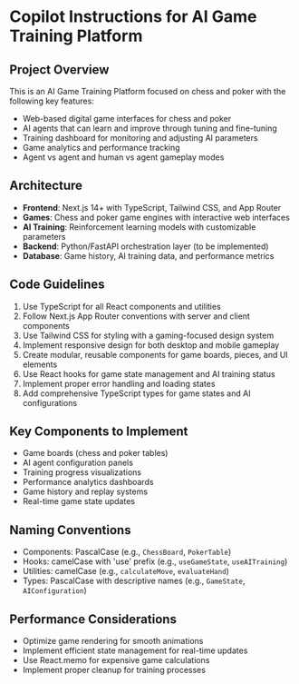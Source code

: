 # Copilot Instructions for AI Game Training Platform

<!-- Use this file to provide workspace-specific custom instructions to Copilot. For more details, visit https://code.visualstudio.com/docs/copilot/copilot-customization#_use-a-githubcopilotinstructionsmd-file -->

## Project Overview
This is an AI Game Training Platform focused on chess and poker with the following key features:
- Web-based digital game interfaces for chess and poker
- AI agents that can learn and improve through tuning and fine-tuning
- Training dashboard for monitoring and adjusting AI parameters
- Game analytics and performance tracking
- Agent vs agent and human vs agent gameplay modes

## Architecture
- **Frontend**: Next.js 14+ with TypeScript, Tailwind CSS, and App Router
- **Games**: Chess and poker game engines with interactive web interfaces
- **AI Training**: Reinforcement learning models with customizable parameters
- **Backend**: Python/FastAPI orchestration layer (to be implemented)
- **Database**: Game history, AI training data, and performance metrics

## Code Guidelines
1. Use TypeScript for all React components and utilities
2. Follow Next.js App Router conventions with server and client components
3. Use Tailwind CSS for styling with a gaming-focused design system
4. Implement responsive design for both desktop and mobile gameplay
5. Create modular, reusable components for game boards, pieces, and UI elements
6. Use React hooks for game state management and AI training status
7. Implement proper error handling and loading states
8. Add comprehensive TypeScript types for game states and AI configurations

## Key Components to Implement
- Game boards (chess and poker tables)
- AI agent configuration panels
- Training progress visualizations
- Performance analytics dashboards
- Game history and replay systems
- Real-time game state updates

## Naming Conventions
- Components: PascalCase (e.g., `ChessBoard`, `PokerTable`)
- Hooks: camelCase with 'use' prefix (e.g., `useGameState`, `useAITraining`)
- Utilities: camelCase (e.g., `calculateMove`, `evaluateHand`)
- Types: PascalCase with descriptive names (e.g., `GameState`, `AIConfiguration`)

## Performance Considerations
- Optimize game rendering for smooth animations
- Implement efficient state management for real-time updates
- Use React.memo for expensive game calculations
- Implement proper cleanup for training processes
